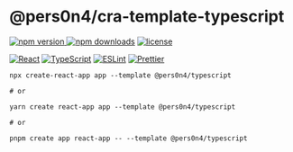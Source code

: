 # @pers0n4/cra-template-typescript

[![npm version](https://img.shields.io/npm/v/@pers0n4/cra-template-typescript?color=cb3837&style=flat-square&logo=npm) ![npm downloads](https://img.shields.io/npm/dt/@pers0n4/cra-template-typescript?color=43853d&style=flat-square)](https://www.npmjs.com/package/@pers0n4/cra-template-typescript)
[![license](https://img.shields.io/npm/l/@pers0n4/cra-template-typescript?style=flat-square&color=5f4b8b)](https://github.com/pers0n4/cra-template-typescript/blob/main/LICENSE)

[![React](https://img.shields.io/badge/-React-61dafb?style=flat-square&logo=react&logoColor=000)](https://reactjs.org/)
[![TypeScript](https://img.shields.io/badge/-TypeScript-007acc?style=flat-square&logo=typescript&logoColor=fff)](https://www.typescriptlang.org/)
[![ESLint](https://img.shields.io/badge/-ESLint-4b3ec3?style=flat-square&logo=eslint&logoColor=fff)](https://eslint.org/)
[![Prettier](https://img.shields.io/badge/-Prettier-f7b93e?style=flat-square&logo=prettier&logoColor=000)](https://prettier.io/)

```shell
npx create-react-app app --template @pers0n4/typescript

# or

yarn create react-app app --template @pers0n4/typescript

# or

pnpm create app react-app -- --template @pers0n4/typescript
```
